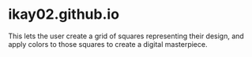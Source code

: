 # ikay02.github.io
This lets the user create a grid of squares representing their design, and apply colors to those squares to create a digital masterpiece.
